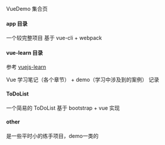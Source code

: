 VueDemo 集合页

#### app 目录

一个较完整项目 基于 vue-cli + webpack


#### vue-learn 目录 

参考 [vuejs-learn](https://github.com/bhnddowinf/vuejs-learn) 

Vue 学习笔记（各个章节） + demo（学习中涉及到的案例） 记录


#### ToDoList

一个简易的 ToDoList 基于 bootstrap + vue 实现


#### other

是一些平时小的练手项目，demo一类的


